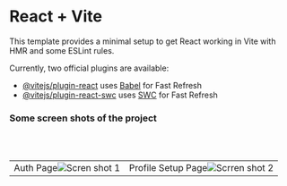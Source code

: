 # React + Vite

This template provides a minimal setup to get React working in Vite with HMR and some ESLint rules.

Currently, two official plugins are available:

- [@vitejs/plugin-react](https://github.com/vitejs/vite-plugin-react/blob/main/packages/plugin-react/README.md) uses [Babel](https://babeljs.io/) for Fast Refresh
- [@vitejs/plugin-react-swc](https://github.com/vitejs/vite-plugin-react-swc) uses [SWC](https://swc.rs/) for Fast Refresh

<h3>Some screen shots of the project</h3>
<br/><br/>
 <table>
  <tr>
    <td>Auth Page<img src="./ScreenShot1.png" alt="Scren shot 1" /> </td>
    <td>Profile Setup Page<img src="./ScreenShot2.png" alt="Scrren shot 2" /></td>
  </tr>
 </table>
